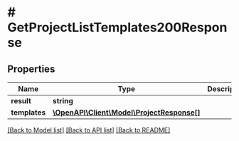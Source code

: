 # # GetProjectListTemplates200Response

## Properties

Name | Type | Description | Notes
------------ | ------------- | ------------- | -------------
**result** | **string** |  | [optional]
**templates** | [**\OpenAPI\Client\Model\ProjectResponse[]**](ProjectResponse.md) |  | [optional]

[[Back to Model list]](../../README.md#models) [[Back to API list]](../../README.md#endpoints) [[Back to README]](../../README.md)
